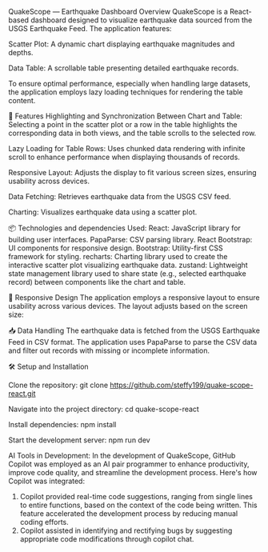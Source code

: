 QuakeScope — Earthquake Dashboard
Overview
QuakeScope is a React-based dashboard designed to visualize earthquake data sourced from the USGS Earthquake Feed. The application features:

Scatter Plot: A dynamic chart displaying earthquake magnitudes and depths.

Data Table: A scrollable table presenting detailed earthquake records.

To ensure optimal performance, especially when handling large datasets, the application employs lazy loading techniques for rendering the table content.

🚀 Features
Highlighting and Synchronization Between Chart and Table:  Selecting a point in the scatter plot or a row in the table highlights the corresponding data in both views, and the table scrolls to the selected row.

Lazy Loading for Table Rows: Uses chunked data rendering with infinite scroll to enhance performance when displaying thousands of records.

Responsive Layout: Adjusts the display to fit various screen sizes, ensuring usability across devices.

Data Fetching: Retrieves earthquake data from the USGS CSV feed.

Charting: Visualizes earthquake data using a scatter plot.

📦 Technologies and dependencies Used:
React: JavaScript library for building user interfaces.
PapaParse: CSV parsing library.
React Bootstrap: UI components for responsive design.
Bootstrap: Utility-first CSS framework for styling.
recharts: Charting library used to create the interactive scatter plot visualizing earthquake data.
zustand: Lightweight state management library used to share state (e.g., selected earthquake record) between components like the chart and table.

📱 Responsive Design
The application employs a responsive layout to ensure usability across various devices. The layout adjusts based on the screen size:

📥 Data Handling
The earthquake data is fetched from the USGS Earthquake Feed in CSV format. The application uses PapaParse to parse the CSV data and filter out records with missing or incomplete information.


🛠️ Setup and Installation

Clone the repository:
git clone https://github.com/steffy199/quake-scope-react.git

Navigate into the project directory:
cd quake-scope-react

Install dependencies:
npm install

Start the development server:
npm run dev

AI Tools in Development:
In the development of QuakeScope, GitHub Copilot was employed as an AI pair programmer to enhance productivity, improve code quality, and streamline the development process. Here's how Copilot was integrated:
1. Copilot provided real-time code suggestions, ranging from single lines to entire functions, based on the context of the code being written. This feature accelerated the development process by reducing manual coding efforts. 
2. Copilot assisted in identifying and rectifying bugs by suggesting appropriate code modifications through copilot chat.